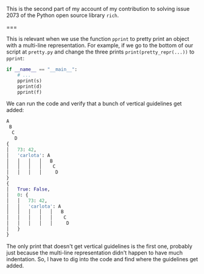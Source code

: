 This is the second part of my account of my contribution to solving issue 2073 of the Python open source library `rich`.

===


This is relevant when we use the function `pprint` to pretty print an object with a multi-line representation.
For example, if we go to the bottom of our script at `pretty.py` and change the three prints `print(pretty_repr(...))` to `pprint`:

```py
if __name__ == "__main__":
    # ...
    pprint(s)
    pprint(d)
    pprint(f)
```

We can run the code and verify that a bunch of vertical guidelines get added:

```py
A
 B
  C
   D
{
│   73: 42,
│   'carlota': A
│   │   │   │   B
│   │   │   │    C
│   │   │   │     D
}
{
│   True: False,
│   0: {
│   │   73: 42,
│   │   'carlota': A
│   │   │   │   │   B
│   │   │   │   │    C
│   │   │   │   │     D
│   }
}
```

The only print that doesn't get vertical guidelines is the first one,
probably just because the multi-line representation didn't happen to have much indentation.
So, I have to dig into the code and find where the guidelines get added.



[pydont-main]: /blog/pydonts/name-dunder-attribute#the-module-attribute-__name__
[will]: https://twitter.com/willmcgugan
[gh-2073]: https://github.com/Textualize/rich/issues/2073
[gh-first-findings]: https://github.com/textualize/rich/issues/2073#issuecomment-1105123499
[pr]: https://github.com/Textualize/rich/pull/2267#issuecomment-1126747409
